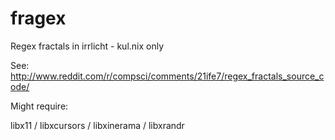 fragex
======

Regex fractals in irrlicht - kul.nix only

See: http://www.reddit.com/r/compsci/comments/21ife7/regex_fractals_source_code/

Might require:

libx11 / libxcursors / libxinerama / libxrandr